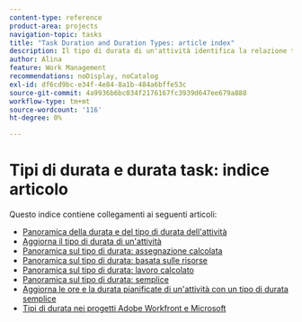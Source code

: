 ```yaml
---
content-type: reference
product-area: projects
navigation-topic: tasks
title: "Task Duration and Duration Types: article index"
description: Il tipo di durata di un'attività identifica la relazione tra il numero di risorse assegnate a un'attività, l'impegno totale e la durata totale dell'attività. Scopri la durata e il tipo di durata dell’attività nei seguenti articoli.
author: Alina
feature: Work Management
recommendations: noDisplay, noCatalog
exl-id: df6cd9bc-e34f-4e84-8a1b-484a6bffe53c
source-git-commit: 4a9936b6bc034f2176167fc3939d647ee679a888
workflow-type: tm+mt
source-wordcount: '116'
ht-degree: 0%

---
```


# Tipi di durata e durata task: indice articolo

<!-- Audited: 1/2024 -->

Questo indice contiene collegamenti ai seguenti articoli:

* [Panoramica della durata e del tipo di durata dell&#39;attività](../../../manage-work/tasks/taskdurtn/task-duration-and-duration-type.md)
* [Aggiorna il tipo di durata di un&#39;attività](../../../manage-work/tasks/taskdurtn/update-duration-type-of-task.md)
* [Panoramica sul tipo di durata: assegnazione calcolata](../../../manage-work/tasks/taskdurtn/calculated-assignment.md)
* [Panoramica sul tipo di durata: basata sulle risorse](../../../manage-work/tasks/taskdurtn/effort-driven.md)
* [Panoramica sul tipo di durata: lavoro calcolato](../../../manage-work/tasks/taskdurtn/calculated-work.md)
* [Panoramica sul tipo di durata: semplice](../../../manage-work/tasks/taskdurtn/simple-duration-type.md)
* [Aggiorna le ore e la durata pianificate di un&#39;attività con un tipo di durata semplice](../../../manage-work/tasks/taskdurtn/update-planned-hours-duration-for-simple-duration-task.md)
* [Tipi di durata nei progetti Adobe Workfront e Microsoft](../../../manage-work/tasks/taskdurtn/workfront-ms-project-duration-types.md)


